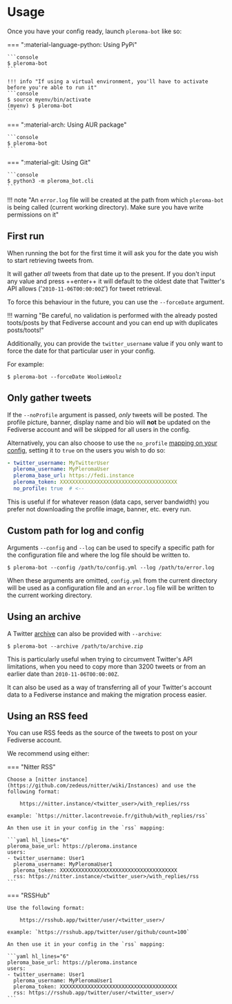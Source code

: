 # Usage

Once you have your config ready, launch ```pleroma-bot``` like so:

=== ":material-language-python: Using PyPi"

    ```console
    $ pleroma-bot
    ```

    !!! info "If using a virtual environment, you'll have to activate before you're able to run it"
    ```console
    $ source myenv/bin/activate
    (myenv) $ pleroma-bot
    ```

=== ":material-arch: Using AUR package"

    ```console
    $ pleroma-bot
    ```

=== ":material-git: Using Git"

    ```console
    $ python3 -m pleroma_bot.cli
    ```

!!! note "An ```error.log``` file will be created at the path from which ```pleroma-bot``` is being called (current working directory). Make sure you have write permissions on it"

## First run

When running the bot for the first time it will ask you for the date you wish to start retrieving tweets from.

It will gather *all* tweets from that date up to the present. 
If you don't input any value and press ++enter++ it will default to the oldest date that Twitter's API allows ('```2010-11-06T00:00:00Z```') for tweet retrieval.

To force this behaviour in the future, you can use the ```--forceDate``` argument.

!!! warning "Be careful, no validation is performed with the already posted toots/posts by that Fediverse account and you can end up with duplicates posts/toots!"

Additionally, you can provide the ```twitter_username``` value if you only want to force the date for that particular user in your config.

For example:

```console
$ pleroma-bot --forceDate WoolieWoolz
```

## Only gather tweets

If the ```--noProfile``` argument is passed, *only* tweets will be posted. The profile picture, banner, display name and bio will **not** be updated on the Fediverse account and will be skipped for all users in the config.

Alternatively, you can also choose to use the `no_profile` [mapping on your config](/pleroma-bot/gettingstarted/configuration/#mappings), setting it to `true` on the users you wish to do so:
```yaml hl_lines="5"
- twitter_username: MyTwitterUser
  pleroma_username: MyPleromaUser
  pleroma_base_url: https://fedi.instance
  pleroma_token: XXXXXXXXXXXXXXXXXXXXXXXXXXXXXXXXXXXXXX
  no_profile: true  # <--
```
This is useful if for whatever reason (data caps, server bandwidth) you prefer not downloading the profile image, banner, etc. every run.

## Custom path for log and config

Arguments ```--config``` and ```--log``` can be used to specify a specific path for the configuration file and where the log file should be written to.

```console
$ pleroma-bot --config /path/to/config.yml --log /path/to/error.log
```

When these arguments are omitted, ```config.yml``` from the current directory will be used as a configuration file and an ```error.log``` file will be written to the current working directory.

## Using an archive

A Twitter [archive](https://twitter.com/settings/your_twitter_data) can also be provided with `--archive`:

```console
$ pleroma-bot --archive /path/to/archive.zip
```

This is particularly useful when trying to circumvent Twitter's API limitations, when you need to copy more than 3200 tweets or from an earlier date than `2010-11-06T00:00:00Z`.

It can also be used as a way of transferring all of your Twitter's account data to a Fediverse instance and making the migration process easier.

## Using an RSS feed

You can use RSS feeds as the source of the tweets to post on your Fediverse account.

We recommend using either:

=== "Nitter RSS"
  
    Choose a [nitter instance](https://github.com/zedeus/nitter/wiki/Instances) and use the following format:
    
        https://nitter.instance/<twitter_user>/with_replies/rss
    
    example: `https://nitter.lacontrevoie.fr/github/with_replies/rss`
    
    An then use it in your config in the `rss` mapping:

    ```yaml hl_lines="6"
    pleroma_base_url: https://pleroma.instance
    users:
    - twitter_username: User1
      pleroma_username: MyPleromaUser1
      pleroma_token: XXXXXXXXXXXXXXXXXXXXXXXXXXXXXXXXXXXXXX
      rss: https://nitter.instance/<twitter_user>/with_replies/rss
    ```

=== "RSSHub"

    Use the following format:

        https://rsshub.app/twitter/user/<twitter_user>/

    example: `https://rsshub.app/twitter/user/github/count=100`

    An then use it in your config in the `rss` mapping:
    
    ```yaml hl_lines="6"
    pleroma_base_url: https://pleroma.instance
    users:
    - twitter_username: User1
      pleroma_username: MyPleromaUser1
      pleroma_token: XXXXXXXXXXXXXXXXXXXXXXXXXXXXXXXXXXXXXX
      rss: https://rsshub.app/twitter/user/<twitter_user>/
    ```